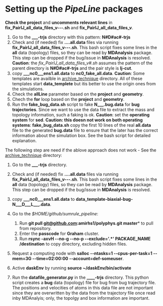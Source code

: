 # Setting up the *PipeLine* packages

**Check the project** and **uncomments relevant lines** in **fix_PairIJ_all_data_files_v---.sh** and **fix_PairIJ_all_data_files_v**.

1. Go to the **___-trjs** directory with this pattern: **N#D#ac#-trjs**
2. Check and (if needed) fix **....all.data** files via running **fix_PairIJ_all_data_files_v---.sh**. This bash script fixes some lines in the **all** data (topology) files, so they can be read by **MDAnalysis** package. This step can be dropped if the bug/issue in **MDAnalysis** is resolved.
**Caution**: the *fix_PairIJ_all_data_files_v#.sh* assumes the pattern of the parent directory is **N#D#ac#-trjs** and the pair style is **lj-cut**.
3. copy **___nc0___ens1.all.data** to **nc0_fake_all.data**.
**Caution**: Some templates are availble in [archive_technique](./archive-technique/) directory. All of these templates start **data_templete** but itis better to use the origin ones from the simulations.
4. Check the **allLine** parameter based on the **project** and **geometry**.
5. Chech the **for** loop based on the **project** and **geometry**.
6. Run the **fake_bug_data.sh** script to fake **N___.bug.data** for **bug trajectories**. Since we want to use the data file to extract the mass and topology information, such a faking is ok.
**Caution**: set the **operating system** for **sed**.
**Caution: this doesn not work on both operating systems**: **fake_bug_data.sh** copy the first 10 lines of the real **all.data** file to the generated **bug.data** file to ensure that the later has the correct information about the simulation box. See the bash script for detailed explanation.

The following step are need if the ablove approach does not work - See the [archive_technique](./archive-technique/) directory:

1. Go to the **___-trjs** directory.
2. Check and (if needed) fix **....all.data** files via running **fix_PairIJ_all_data_files_v---.sh**. This bash script fixes some lines in the **all** data (topology) files, so they can be read by **MDAnalysis** package. This step can be dropped if the bug/issue in **MDAnalysis** is resolved.
3. copy **___nc0___ens1.all.data** to **data_template-biaxial-bug-N___D___L___.data**.
4. Go to the *$HOME/github/sumrule_pipeline*:
    1. Run **git pull git@github.com:amirhs1/polyphys.git master*** to pull from repository.
    2. Enter the **passcode** for **Graham** cluster.
    3. Run **rsync -axvH --no-g --no-p --exclude='.*' PACKAGE_NAME /destination** to copy directory, excluding hidden files.

5. Request a computing node with **salloc --ntasks=1 --cpus-per-task=1 --mem=3G --time=02:00:00 --account=def-someuser**.
6. Active **daskEnv** by running **source ~/daskEnv/bin/activate**
7. Run the **datafile_generator.py** in the **____-trjs** directory. This python script creates a **bug** data (topology) file for bug from bug trajectory file. The positions and velocities of atoms in this data file are not important since they are overwritten by the data from the trajectory file once read inby MDAnalyis; only, the topolgy and box information are important.

